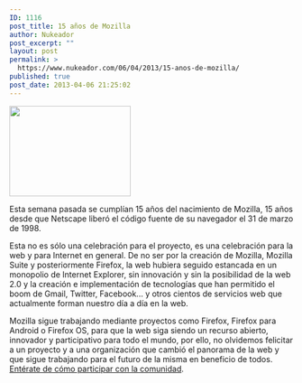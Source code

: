 ```yaml
---
ID: 1116
post_title: 15 años de Mozilla
author: Nukeador
post_excerpt: ""
layout: post
permalink: >
  https://www.nukeador.com/06/04/2013/15-anos-de-mozilla/
published: true
post_date: 2013-04-06 21:25:02
---
```

<img class="alignright" alt="" src="https://assets.mozillalabs.com/Projects/Mozilla%2015%20Years/Logo/Assets/moz15_banner__ES_215X160.png" width="215" height="160" />

Esta semana pasada se cumplían 15 años del nacimiento de Mozilla, 15 años desde que Netscape liberó el código fuente de su navegador el 31 de marzo de 1998.

Esta no es sólo una celebración para el proyecto, es una celebración para la web y para Internet en general. De no ser por la creación de Mozilla, Mozilla Suite y posteriormente Firefox, la web hubiera seguido estancada en un monopolio de Internet Explorer, sin innovación y sin la posibilidad de la web 2.0 y la creación e implementación de tecnologías que han permitido el boom de Gmail, Twitter, Facebook... y otros cientos de servicios web que actualmente forman nuestro día a día en la web.

Mozilla sigue trabajando mediante proyectos como Firefox, Firefox para Android o Firefox OS, para que la web siga siendo un recurso abierto, innovador y participativo para todo el mundo, por ello, no olvidemos felicitar a un proyecto y a una organización que cambió el panorama de la web y que sigue trabajando para el futuro de la misma en beneficio de todos. <a href="http://www.mozilla.org/es-ES/contribute/">Entérate de cómo participar con la comunidad</a>.